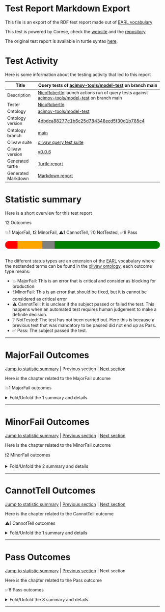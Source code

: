 # Test Report Markdown Export

This file is an export of the RDF test report made out of [EARL vocabulary](https://www.w3.org/TR/EARL10/)

This test is powered by Corese, check the [website](https://project.inria.fr/corese/) and the [repository](https://github.com/Wimmics/corese)

The original test report is available in turtle syntax [here](./query-test-actions.ttl).

# Test Activity

Here is some information about the testing activity that led to this report

|Title|Query&#32;tests&#32;of&#32;[acimov-tools/model-test](https://github.com/acimov-tools/model-test)&#32;on&#32;branch&#32;main|
|--|--|
|Description|[NicoRobertIn](https://github.com/NicoRobertIn)&#32;launch&#32;actions&#32;run&#32;of&#32;query&#32;tests&#32;against&#32;[acimov-tools/model-test](https://github.com/acimov-tools/model-test)&#32;on&#32;branch&#32;main|
|Tester|[NicoRobertIn](https://github.com/NicoRobertIn)|
|Ontology|[acimov-tools/model-test](https://github.com/acimov-tools/model-test)|
|Ontology version|[4dbdca88277c1b6c25d784348ecd5f30d1b785c4](https://github.com/acimov-tools/model-test/tree/4dbdca88277c1b6c25d784348ecd5f30d1b785c4)|
|Ontology branch|[main](https://github.com/acimov-tools/model-test/tree/main)|
|Olivaw suite|[olivaw query test suite](https://github.com/Wimmics/olivaw/blob/v0.0.6/olivaw/test/query/suite.py)|
|Olivaw version|[v0.0.6](https://github.com/Wimmics/olivaw)|
|Generated turtle|[Turtle report](./query-test-actions.ttl)|
|Generated Markdown|[Markdown report](./query-test-actions.md)|

# Statistic summary

Here is a short overview for this test report

12 Outcomes

:boom:1 MajorFail, :exclamation:2 MinorFail, :warning:1 CannotTell, :grey_question:0 NotTested, :white_check_mark:8 Pass

<div  style="border-radius: 12px; height: 25px; overflow: hidden"><img src="../assets/red.png" width="8%" height="25px"/><img src="../assets/orange.png" width="16%" height="25px"/><img src="../assets/grey.png" width="8%" height="25px"/><img src="../assets/white.png" width="0%" height="25px"/><img src="../assets/green.png" width="68%" height="25px"/></div>

<br/>

The different status types are an extension of the [EARL](https://www.w3.org/TR/EARL10-Schema/) vocabulary where the nextended terms can be found in the [olivaw ontology](https://ns.inria.fr/olivaw#), each outcome type means:
* :boom: MajorFail: This is an error that is critical and consider as blocking for production
* :exclamation: MinorFail: This is an error that should be fixed, but it is cannot be considered as critical error
* :warning: CannotTell: It is unclear if the subject passed or failed the test. This happens when an automated test requires human judgement to make a definite decision.
* :grey_question: NotTested:  The test has not been carried out. Here this is because a previous test that was mandatory to be passed did not end up as Pass.
* :white_check_mark: Pass: The subject passed the test.

***


# MajorFail Outcomes

[Jump to statistic summary](#statistic-summary)	|	Previous section	|	[Next section](#minorfail-outcomes)

Here is the chapter related to the MajorFail outcome

:boom:1 MajorFail outcomes

<details>
<summary>Fold/Unfold the 1 summary and details</summary>

## MajorFail Outcomes Summary

:boom:1 MajorFail outcomes

|*Jump*|*Number*|*Status*|*Subject*|*Criterion*|*Title*|*Link*|
|------|--------|--------|---------|-----------|-------|------|
|[Chapter top](#majorfail-outcomes)|<div id="summary-MajorFail-1">1/1</div>|:boom:MajorFail|`question-zedomain-compatEL-q1`|[syntax](https://ns.inria.fr/olivaw#syntax)|Test subject has syntax errors|[Jump](#majorfail-outcome-number-1)|

***

## MajorFail Outcomes Details

This subchapter gives more details to the :boom:MajorFail outcomes

### MajorFail Outcome number 1

[Jump to summary definition](#summary-MajorFail-1)	|	Previous MajorFail outcome	|	Next MajorFail outcome

:boom:MajorFail outcome
#### Subject detail
|Name|question-zedomain-compatEL-q1|
|----|----|
|Title|competency&#32;question&#32;domains/zedomain/compatEL/q1.rq&#32;from&#32;branch&#32;main|
|Composition|- [Competency question zedomain/compatEL/q1](https://github.com/acimov-tools/model-test/blob/main/domains/zedomain/compatEL/q1.rq.ttl)|

#### Criterion detail
|Identifier|[syntax](https://ns.inria.fr/olivaw#syntax)|
|----|----|
|Title|Syntax&#32;test|
|Description|A&#32;test&#32;meant&#32;to&#32;check&#32;wether&#32;the&#32;test&#32;subject&#32;is&#32;syntaxically&#32;correct&#32;or&#32;not.|

#### Outcome Detail
|Jump|Type|:boom:MajorFail|
|----|----|----|
|[Section top](#majorfail-outcome-number-1)|Identifier|`syntax-error`|
|[Section top](#majorfail-outcome-number-1)|Title|Test&#32;subject&#32;has&#32;syntax&#32;errors|
|[Section top](#majorfail-outcome-number-1)|Description|Encountered&#32; &#34;;&#34; &#32;at&#32;line&#32;2,&#32;column&#32;11.|
|[Section top](#majorfail-outcome-number-1)|Pointer|<pre lang="Turtle"><code>select&#32;*&#32;where&#32;{  &#10; &#32; &#32;&#32; &#32;?s&#32;?p&#32;;&#32;?o  &#10;}</code></pre>|

***

</details>

***


# MinorFail Outcomes

[Jump to statistic summary](#statistic-summary)	|	[Previous section](#majorfail-outcomes)	|	[Next section](#cannottell-outcomes)

Here is the chapter related to the MinorFail outcome

:exclamation:2 MinorFail outcomes

<details>
<summary>Fold/Unfold the 2 summary and details</summary>

## MinorFail Outcomes Summary

:exclamation:2 MinorFail outcomes

|*Jump*|*Number*|*Status*|*Subject*|*Criterion*|*Title*|*Link*|
|------|--------|--------|---------|-----------|-------|------|
|[Chapter top](#minorfail-outcomes)|<div id="summary-MinorFail-1">1/2</div>|:exclamation:MinorFail|`question-zedomain-compatEL-q3`|[uri-validity](https://ns.inria.fr/olivaw#uri-validity)|Invalid URI|[Jump](#minorfail-outcome-number-1)|
|[Chapter top](#minorfail-outcomes)|<div id="summary-MinorFail-2">2/2</div>|:exclamation:MinorFail|`question-zedomain-compatEL-q2`|[query-type](https://ns.inria.fr/olivaw#query-type)|Unauthorized query type|[Jump](#minorfail-outcome-number-2)|

***

## MinorFail Outcomes Details

This subchapter gives more details to the :exclamation:MinorFail outcomes

### MinorFail Outcome number 1

[Jump to summary definition](#summary-MinorFail-1)	|	Previous MinorFail outcome	|	[Next MinorFail outcome](#minorfail-outcome-number-2)

:exclamation:MinorFail outcome
#### Subject detail
|Name|question-zedomain-compatEL-q3|
|----|----|
|Title|competency&#32;question&#32;domains/zedomain/compatEL/q3.rq&#32;from&#32;branch&#32;main|
|Composition|- [Competency question zedomain/compatEL/q3](https://github.com/acimov-tools/model-test/blob/main/domains/zedomain/compatEL/q3.rq.ttl)|

#### Criterion detail
|Identifier|[uri-validity](https://ns.inria.fr/olivaw#uri-validity)|
|----|----|
|Title|URI&#32;validity&#32;test|
|Description|A&#32;test&#32;meant&#32;to&#32;check&#32;if&#32;all&#32;the&#32;URIs&#32;of&#32;the&#32;resource&#32;are&#32;well-formed|

#### Outcome Detail
|Jump|Type|:exclamation:MinorFail|
|----|----|----|
|[Section top](#minorfail-outcome-number-1)|Identifier|`invalid-uri`|
|[Section top](#minorfail-outcome-number-1)|Title|Invalid&#32;URI|
|[Section top](#minorfail-outcome-number-1)|Description|Expected&#32;valid&#32;URIs&#32;in&#32;subject&#32;but&#32;got:&#32;#coucou|
|[Section top](#minorfail-outcome-number-1)|Pointer|<pre lang="Turtle"><code>select&#32;*&#32;where&#32;{?s&#32;a&#32; &#60;#coucou>}</code></pre>|

***
### MinorFail Outcome number 2

[Jump to summary definition](#summary-MinorFail-2)	|	[Previous MinorFail outcome](#minorfail-outcome-number-1)	|	Next MinorFail outcome

:exclamation:MinorFail outcome
#### Subject detail
|Name|question-zedomain-compatEL-q2|
|----|----|
|Title|competency&#32;question&#32;domains/zedomain/compatEL/q2.rq&#32;from&#32;branch&#32;main|
|Composition|- [Competency question zedomain/compatEL/q2](https://github.com/acimov-tools/model-test/blob/main/domains/zedomain/compatEL/q2.rq.ttl)|

#### Criterion detail
|Identifier|[query-type](https://ns.inria.fr/olivaw#query-type)|
|----|----|
|Title|Query&#32;type&#32;test|
|Description|A&#32;test&#32;meant&#32;to&#32;check&#32;if&#32;the&#32;query&#32;is&#32;indeed&#32;of&#32;type&#32;Select&#32;or&#32;Ask|

#### Outcome Detail
|Jump|Type|:exclamation:MinorFail|
|----|----|----|
|[Section top](#minorfail-outcome-number-2)|Identifier|`wrong-query-type`|
|[Section top](#minorfail-outcome-number-2)|Title|Unauthorized&#32;query&#32;type|
|[Section top](#minorfail-outcome-number-2)|Description|The&#32;query&#32;type&#32;was&#32;expected&#32;to&#32;be&#32;'Ask'&#32;or&#32;'Select',&#32;but&#32;got&#32;'Construct'|
|[Section top](#minorfail-outcome-number-2)|Pointer|<pre lang="Turtle"><code>construct&#32;{?s&#32;?p&#32;?o}&#32;where&#32;{?s&#32;?p&#32;?o}</code></pre>|

***

</details>

***


# CannotTell Outcomes

[Jump to statistic summary](#statistic-summary)	|	[Previous section](#minorfail-outcomes)	|	[Next section](#pass-outcomes)

Here is the chapter related to the CannotTell outcome

:warning:1 CannotTell outcomes

<details>
<summary>Fold/Unfold the 1 summary and details</summary>

## CannotTell Outcomes Summary

:warning:1 CannotTell outcomes

|*Jump*|*Number*|*Status*|*Subject*|*Criterion*|*Title*|*Link*|
|------|--------|--------|---------|-----------|-------|------|
|[Chapter top](#cannottell-outcomes)|<div id="summary-CannotTell-1">1/1</div>|:warning:CannotTell|`question-zedomain-compatEL-q4`|[namespace-validity](https://ns.inria.fr/olivaw#namespace-validity)|Possible namespace typo|[Jump](#cannottell-outcome-number-1)|

***

## CannotTell Outcomes Details

This subchapter gives more details to the :warning:CannotTell outcomes

### CannotTell Outcome number 1

[Jump to summary definition](#summary-CannotTell-1)	|	Previous CannotTell outcome	|	Next CannotTell outcome

:warning:CannotTell outcome
#### Subject detail
|Name|question-zedomain-compatEL-q4|
|----|----|
|Title|competency&#32;question&#32;domains/zedomain/compatEL/q4.rq&#32;from&#32;branch&#32;main|
|Composition|- [Competency question zedomain/compatEL/q4](https://github.com/acimov-tools/model-test/blob/main/domains/zedomain/compatEL/q4.rq.ttl)|

#### Criterion detail
|Identifier|[namespace-validity](https://ns.inria.fr/olivaw#namespace-validity)|
|----|----|
|Title|Prefix&#32;validity&#32;test|
|Description|A&#32;test&#32;case&#32;checking&#32;if&#32;all&#32;the&#32;prefixes&#32;are&#32;not&#32;too&#32;close&#32;from&#32;the&#32;most&#32;used&#32;existing&#32;namespaces&#32;(according&#32;to&#32;prefix&#32;cc)&#32;or&#32;an&#32;ontology&#32;namespace|

#### Outcome Detail
|Jump|Type|:warning:CannotTell|
|----|----|----|
|[Section top](#cannottell-outcome-number-1)|Identifier|`namespace-typo`|
|[Section top](#cannottell-outcome-number-1)|Title|Possible&#32;namespace&#32;typo|
|[Section top](#cannottell-outcome-number-1)|Description|The&#32;following&#32;namespace&#32;seems&#32;suspicious:  &#10; &#32;http://www.example.org/olivaw/&#32;  &#10;Was&#32;it&#32;supposed&#32;to&#32;correspond&#32;to&#32;one&#32;of&#32;these&#32;namespaces?|
|[Section top](#cannottell-outcome-number-1)|Pointer|<pre lang="Turtle"><code>Namespace&#32;usage&#32;in&#32;the&#32;subject&#32;file:</code></pre>|
|[Section top](#cannottell-outcome-number-1)|Pointer|<pre lang="Turtle"><code>@prefix&#32;sand:&#32; &#60;http://www.example.org/olivaw/> &#32;.  &#10;select&#32;*&#32;where&#32;{  &#10; &#32; &#32;&#32; &#32;?s&#32;a&#32;sand:ClassA&#32;.  &#10;}</code></pre>|
|[Section top](#cannottell-outcome-number-1)|Pointer|<pre lang="Turtle"><code>Similar&#32;namespace&#32;found&#32;in&#32;file:  &#10;./use-cases/zeusecase/notrealterm.ttl&#32;  &#10;Namespace&#32;found:  &#10;https://www.example.org/olivaw/</code></pre>|
|[Section top](#cannottell-outcome-number-1)|Pointer|<pre lang="Turtle"><code>&#60;https://www.example.org/zeusecase/zeInstance> &#32;a&#32;similar-namespace:ClasseA&#32;.</code></pre>|

***

</details>

***


# Pass Outcomes

[Jump to statistic summary](#statistic-summary)	|	[Previous section](#cannottell-outcomes)	|	Next section

Here is the chapter related to the Pass outcome

:white_check_mark:8 Pass outcomes

<details>
<summary>Fold/Unfold the 8 summary and details</summary>

## Pass Outcomes Summary

:white_check_mark:8 Pass outcomes

|*Jump*|*Number*|*Status*|*Subject*|*Criterion*|*Title*|*Link*|
|------|--------|--------|---------|-----------|-------|------|
|[Chapter top](#pass-outcomes)|<div id="summary-Pass-1">1/8</div>|:white_check_mark:Pass|`question-zedomain-compatEL-q4`|[query-type](https://ns.inria.fr/olivaw#query-type)|Accurate query type|[Jump](#pass-outcome-number-1)|
|[Chapter top](#pass-outcomes)|<div id="summary-Pass-2">2/8</div>|:white_check_mark:Pass|`question-zedomain-compatEL-q4`|[syntax](https://ns.inria.fr/olivaw#syntax)|Correct syntax|[Jump](#pass-outcome-number-2)|
|[Chapter top](#pass-outcomes)|<div id="summary-Pass-3">3/8</div>|:white_check_mark:Pass|`question-zedomain-compatEL-q4`|[uri-validity](https://ns.inria.fr/olivaw#uri-validity)|All subject URI valid|[Jump](#pass-outcome-number-3)|
|[Chapter top](#pass-outcomes)|<div id="summary-Pass-4">4/8</div>|:white_check_mark:Pass|`question-zedomain-compatEL-q3`|[query-type](https://ns.inria.fr/olivaw#query-type)|Accurate query type|[Jump](#pass-outcome-number-4)|
|[Chapter top](#pass-outcomes)|<div id="summary-Pass-5">5/8</div>|:white_check_mark:Pass|`question-zedomain-compatEL-q3`|[syntax](https://ns.inria.fr/olivaw#syntax)|Correct syntax|[Jump](#pass-outcome-number-5)|
|[Chapter top](#pass-outcomes)|<div id="summary-Pass-6">6/8</div>|:white_check_mark:Pass|`question-zedomain-compatEL-q2`|[namespace-validity](https://ns.inria.fr/olivaw#namespace-validity)|No namespace typo|[Jump](#pass-outcome-number-6)|
|[Chapter top](#pass-outcomes)|<div id="summary-Pass-7">7/8</div>|:white_check_mark:Pass|`question-zedomain-compatEL-q2`|[syntax](https://ns.inria.fr/olivaw#syntax)|Correct syntax|[Jump](#pass-outcome-number-7)|
|[Chapter top](#pass-outcomes)|<div id="summary-Pass-8">8/8</div>|:white_check_mark:Pass|`question-zedomain-compatEL-q2`|[uri-validity](https://ns.inria.fr/olivaw#uri-validity)|All subject URI valid|[Jump](#pass-outcome-number-8)|

***

## Pass Outcomes Details

This subchapter gives more details to the :white_check_mark:Pass outcomes

### Pass Outcome number 1

[Jump to summary definition](#summary-Pass-1)	|	Previous Pass outcome	|	[Next Pass outcome](#pass-outcome-number-2)

:white_check_mark:Pass outcome
#### Subject detail
|Name|question-zedomain-compatEL-q4|
|----|----|
|Title|competency&#32;question&#32;domains/zedomain/compatEL/q4.rq&#32;from&#32;branch&#32;main|
|Composition|- [Competency question zedomain/compatEL/q4](https://github.com/acimov-tools/model-test/blob/main/domains/zedomain/compatEL/q4.rq.ttl)|

#### Criterion detail
|Identifier|[query-type](https://ns.inria.fr/olivaw#query-type)|
|----|----|
|Title|Query&#32;type&#32;test|
|Description|A&#32;test&#32;meant&#32;to&#32;check&#32;if&#32;the&#32;query&#32;is&#32;indeed&#32;of&#32;type&#32;Select&#32;or&#32;Ask|

#### Outcome Detail
|Jump|Type|:white_check_mark:Pass|
|----|----|----|
|[Section top](#pass-outcome-number-1)|Identifier|`wrong-query-type`|
|[Section top](#pass-outcome-number-1)|Title|Accurate&#32;query&#32;type|
|[Section top](#pass-outcome-number-1)|Description|The&#32;query&#32;is&#32;of&#32;type&#32;Select&#32;or&#32;Ask|

***
### Pass Outcome number 2

[Jump to summary definition](#summary-Pass-2)	|	[Previous Pass outcome](#pass-outcome-number-1)	|	[Next Pass outcome](#pass-outcome-number-3)

:white_check_mark:Pass outcome
#### Subject detail
|Name|question-zedomain-compatEL-q4|
|----|----|
|Title|competency&#32;question&#32;domains/zedomain/compatEL/q4.rq&#32;from&#32;branch&#32;main|
|Composition|- [Competency question zedomain/compatEL/q4](https://github.com/acimov-tools/model-test/blob/main/domains/zedomain/compatEL/q4.rq.ttl)|

#### Criterion detail
|Identifier|[syntax](https://ns.inria.fr/olivaw#syntax)|
|----|----|
|Title|Syntax&#32;test|
|Description|A&#32;test&#32;meant&#32;to&#32;check&#32;wether&#32;the&#32;test&#32;subject&#32;is&#32;syntaxically&#32;correct&#32;or&#32;not.|

#### Outcome Detail
|Jump|Type|:white_check_mark:Pass|
|----|----|----|
|[Section top](#pass-outcome-number-2)|Identifier|`syntax-error`|
|[Section top](#pass-outcome-number-2)|Title|Correct&#32;syntax|
|[Section top](#pass-outcome-number-2)|Description|All&#32;the&#32;subject&#32;URIs&#32;should&#32;be&#32;well-formed|

***
### Pass Outcome number 3

[Jump to summary definition](#summary-Pass-3)	|	[Previous Pass outcome](#pass-outcome-number-2)	|	[Next Pass outcome](#pass-outcome-number-4)

:white_check_mark:Pass outcome
#### Subject detail
|Name|question-zedomain-compatEL-q4|
|----|----|
|Title|competency&#32;question&#32;domains/zedomain/compatEL/q4.rq&#32;from&#32;branch&#32;main|
|Composition|- [Competency question zedomain/compatEL/q4](https://github.com/acimov-tools/model-test/blob/main/domains/zedomain/compatEL/q4.rq.ttl)|

#### Criterion detail
|Identifier|[uri-validity](https://ns.inria.fr/olivaw#uri-validity)|
|----|----|
|Title|URI&#32;validity&#32;test|
|Description|A&#32;test&#32;meant&#32;to&#32;check&#32;if&#32;all&#32;the&#32;URIs&#32;of&#32;the&#32;resource&#32;are&#32;well-formed|

#### Outcome Detail
|Jump|Type|:white_check_mark:Pass|
|----|----|----|
|[Section top](#pass-outcome-number-3)|Identifier|`invalid-uri`|
|[Section top](#pass-outcome-number-3)|Title|All&#32;subject&#32;URI&#32;valid|
|[Section top](#pass-outcome-number-3)|Description|All&#32;the&#32;URIs&#32;of&#32;the&#32;subject&#32;are&#32;valid|

***
### Pass Outcome number 4

[Jump to summary definition](#summary-Pass-4)	|	[Previous Pass outcome](#pass-outcome-number-3)	|	[Next Pass outcome](#pass-outcome-number-5)

:white_check_mark:Pass outcome
#### Subject detail
|Name|question-zedomain-compatEL-q3|
|----|----|
|Title|competency&#32;question&#32;domains/zedomain/compatEL/q3.rq&#32;from&#32;branch&#32;main|
|Composition|- [Competency question zedomain/compatEL/q3](https://github.com/acimov-tools/model-test/blob/main/domains/zedomain/compatEL/q3.rq.ttl)|

#### Criterion detail
|Identifier|[query-type](https://ns.inria.fr/olivaw#query-type)|
|----|----|
|Title|Query&#32;type&#32;test|
|Description|A&#32;test&#32;meant&#32;to&#32;check&#32;if&#32;the&#32;query&#32;is&#32;indeed&#32;of&#32;type&#32;Select&#32;or&#32;Ask|

#### Outcome Detail
|Jump|Type|:white_check_mark:Pass|
|----|----|----|
|[Section top](#pass-outcome-number-4)|Identifier|`wrong-query-type`|
|[Section top](#pass-outcome-number-4)|Title|Accurate&#32;query&#32;type|
|[Section top](#pass-outcome-number-4)|Description|The&#32;query&#32;is&#32;of&#32;type&#32;Select&#32;or&#32;Ask|

***
### Pass Outcome number 5

[Jump to summary definition](#summary-Pass-5)	|	[Previous Pass outcome](#pass-outcome-number-4)	|	[Next Pass outcome](#pass-outcome-number-6)

:white_check_mark:Pass outcome
#### Subject detail
|Name|question-zedomain-compatEL-q3|
|----|----|
|Title|competency&#32;question&#32;domains/zedomain/compatEL/q3.rq&#32;from&#32;branch&#32;main|
|Composition|- [Competency question zedomain/compatEL/q3](https://github.com/acimov-tools/model-test/blob/main/domains/zedomain/compatEL/q3.rq.ttl)|

#### Criterion detail
|Identifier|[syntax](https://ns.inria.fr/olivaw#syntax)|
|----|----|
|Title|Syntax&#32;test|
|Description|A&#32;test&#32;meant&#32;to&#32;check&#32;wether&#32;the&#32;test&#32;subject&#32;is&#32;syntaxically&#32;correct&#32;or&#32;not.|

#### Outcome Detail
|Jump|Type|:white_check_mark:Pass|
|----|----|----|
|[Section top](#pass-outcome-number-5)|Identifier|`syntax-error`|
|[Section top](#pass-outcome-number-5)|Title|Correct&#32;syntax|
|[Section top](#pass-outcome-number-5)|Description|Test&#32;subject&#32;has&#32;a&#32;correct&#32;syntax|

***
### Pass Outcome number 6

[Jump to summary definition](#summary-Pass-6)	|	[Previous Pass outcome](#pass-outcome-number-5)	|	[Next Pass outcome](#pass-outcome-number-7)

:white_check_mark:Pass outcome
#### Subject detail
|Name|question-zedomain-compatEL-q2|
|----|----|
|Title|competency&#32;question&#32;domains/zedomain/compatEL/q2.rq&#32;from&#32;branch&#32;main|
|Composition|- [Competency question zedomain/compatEL/q2](https://github.com/acimov-tools/model-test/blob/main/domains/zedomain/compatEL/q2.rq.ttl)|

#### Criterion detail
|Identifier|[namespace-validity](https://ns.inria.fr/olivaw#namespace-validity)|
|----|----|
|Title|Prefix&#32;validity&#32;test|
|Description|A&#32;test&#32;case&#32;checking&#32;if&#32;all&#32;the&#32;prefixes&#32;are&#32;not&#32;too&#32;close&#32;from&#32;the&#32;most&#32;used&#32;existing&#32;namespaces&#32;(according&#32;to&#32;prefix&#32;cc)&#32;or&#32;an&#32;ontology&#32;namespace|

#### Outcome Detail
|Jump|Type|:white_check_mark:Pass|
|----|----|----|
|[Section top](#pass-outcome-number-6)|Identifier|`namespace-typo`|
|[Section top](#pass-outcome-number-6)|Title|No&#32;namespace&#32;typo|
|[Section top](#pass-outcome-number-6)|Description|It&#32;seems&#32;that&#32;none&#32;of&#32;the&#32;subject&#32;URIs&#32;have&#32;namespaces&#32;typos|

***
### Pass Outcome number 7

[Jump to summary definition](#summary-Pass-7)	|	[Previous Pass outcome](#pass-outcome-number-6)	|	[Next Pass outcome](#pass-outcome-number-8)

:white_check_mark:Pass outcome
#### Subject detail
|Name|question-zedomain-compatEL-q2|
|----|----|
|Title|competency&#32;question&#32;domains/zedomain/compatEL/q2.rq&#32;from&#32;branch&#32;main|
|Composition|- [Competency question zedomain/compatEL/q2](https://github.com/acimov-tools/model-test/blob/main/domains/zedomain/compatEL/q2.rq.ttl)|

#### Criterion detail
|Identifier|[syntax](https://ns.inria.fr/olivaw#syntax)|
|----|----|
|Title|Syntax&#32;test|
|Description|A&#32;test&#32;meant&#32;to&#32;check&#32;wether&#32;the&#32;test&#32;subject&#32;is&#32;syntaxically&#32;correct&#32;or&#32;not.|

#### Outcome Detail
|Jump|Type|:white_check_mark:Pass|
|----|----|----|
|[Section top](#pass-outcome-number-7)|Identifier|`syntax-error`|
|[Section top](#pass-outcome-number-7)|Title|Correct&#32;syntax|
|[Section top](#pass-outcome-number-7)|Description|Test&#32;subject&#32;has&#32;a&#32;correct&#32;syntax|

***
### Pass Outcome number 8

[Jump to summary definition](#summary-Pass-8)	|	[Previous Pass outcome](#pass-outcome-number-7)	|	Next Pass outcome

:white_check_mark:Pass outcome
#### Subject detail
|Name|question-zedomain-compatEL-q2|
|----|----|
|Title|competency&#32;question&#32;domains/zedomain/compatEL/q2.rq&#32;from&#32;branch&#32;main|
|Composition|- [Competency question zedomain/compatEL/q2](https://github.com/acimov-tools/model-test/blob/main/domains/zedomain/compatEL/q2.rq.ttl)|

#### Criterion detail
|Identifier|[uri-validity](https://ns.inria.fr/olivaw#uri-validity)|
|----|----|
|Title|URI&#32;validity&#32;test|
|Description|A&#32;test&#32;meant&#32;to&#32;check&#32;if&#32;all&#32;the&#32;URIs&#32;of&#32;the&#32;resource&#32;are&#32;well-formed|

#### Outcome Detail
|Jump|Type|:white_check_mark:Pass|
|----|----|----|
|[Section top](#pass-outcome-number-8)|Identifier|`invalid-uri`|
|[Section top](#pass-outcome-number-8)|Title|All&#32;subject&#32;URI&#32;valid|
|[Section top](#pass-outcome-number-8)|Description|All&#32;the&#32;URIs&#32;of&#32;the&#32;subject&#32;are&#32;valid|

***

</details>

***
